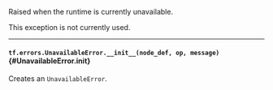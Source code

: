 Raised when the runtime is currently unavailable.

This exception is not currently used.

- - -

#### `tf.errors.UnavailableError.__init__(node_def, op, message)` {#UnavailableError.__init__}

Creates an `UnavailableError`.


